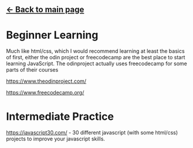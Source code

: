 ## [← Back to main page](./README.md)

# Beginner Learning

Much like html/css, which I would recommend learning at least the basics of first, either the odin project or freecodecamp are the best place to start learning JavaScript. The odinproject actually uses freecodecamp for some parts of their courses

https://www.theodinproject.com/

https://www.freecodecamp.org/ 


# Intermediate Practice 
https://javascript30.com/ - 30 different javascript (with some html/css) projects to improve your javascript skills.
